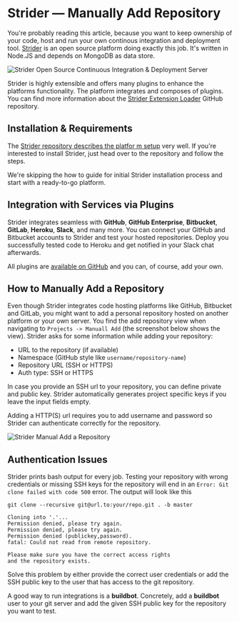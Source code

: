 # Strider — Manually Add Repository

You're probably reading this article, because you want to keep ownership of your code, host and run your own continous integration and deployment tool. [Strider](https://github.com/Strider-CD/strider) is an open source platform doing exactly this job. It's written in Node.JS and depends on MongoDB as data store.

![Strider Open Source Continuous Integration & Deployment Server]()

Strider is highly extensible and offers many plugins to enhance the platforms functionality. The platform integrates and composes of plugins. You can find more information about the [Strider Extension Loader](https://github.com/Strider-CD/strider-extension-loader) GitHub repository.


## Installation & Requirements
The [Strider repository describes the platfor m setup](https://github.com/Strider-CD/strider#general-requirements) very well. If you're interested to install Strider, just head over to the repository and follow the steps.

We're skipping the how to guide for initial Strider installation process and start with a ready-to-go platform.


## Integration with Services via Plugins
Strider integrates seamless with **GitHub**, **GitHub Enterprise**, **Bitbucket**, **GitLab**, **Heroku**, **Slack**, and many more. You can connect your GitHub and Bitbucket accounts to Strider and test your hosted repositories. Deploy you successfully tested code to Heroku and get notified in your Slack chat afterwards.

All plugins are [available on GitHub](https://github.com/Strider-CD) and you can, of course, add your own.


## How to Manually Add a Repository
Even though Strider integrates code hosting platforms like GitHub, Bitbucket and GitLab, you might want to add a personal repository hosted on another platform or your own server. You find the add repository view when navigating to `Projects -> Manuall Add` (the screenshot below shows the view). Strider asks for some information while adding your repository:

- URL to the repository (if available)
- Namespace (GitHub style like `username/repository-name`)
- Repository URL (SSH or HTTPS)
- Auth type: SSH or HTTPS

In case you provide an SSH url to your repository, you can define private and public key. Strider automatically generates project specific keys if you leave the input fields empty.

Adding a HTTP(S) url requires you to add username and password so Strider can authenticate correctly for the repository.

![Strider Manual Add a Repository]()


## Authentication Issues
Strider prints bash output for every job. Testing your repository with wrong credentials or missing SSH keys for the repository will end in an `Error: Git clone failed with code 500` error. The output will look like this

	git clone --recursive git@url.to:your/repo.git . -b master

	Cloning into '.'...
	Permission denied, please try again.
	Permission denied, please try again.
	Permission denied (publickey,password).
	fatal: Could not read from remote repository.
	
	Please make sure you have the correct access rights
	and the repository exists.

Solve this problem by either provide the correct user credentials or add the SSH public key to the user that has access to the git repository.

A good way to run integrations is a **buildbot**. Concretely, add a **buildbot** user to your git server and add the given SSH public key for the repository you want to test.

